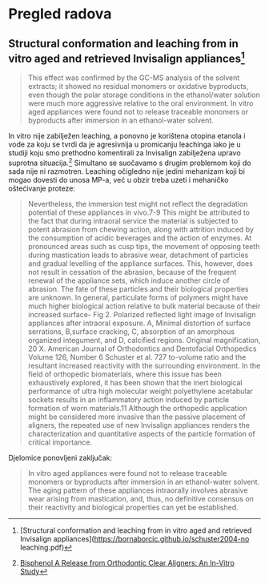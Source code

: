 # Pregled radova

## Structural conformation and leaching from in vitro aged and retrieved Invisalign appliances[^1]

>This effect was confirmed by the GC-MS analysis of the solvent extracts; it showed no residual monomers or oxidative byproducts, even though the polar storage conditions in the ethanol/water solution were much more aggressive relative to the oral environment.
>In vitro aged appliances were found not to release traceable monomers or byproducts after immersion in an ethanol-water solvent.

In vitro nije zabilježen leaching, a ponovno je korištena otopina etanola i vode za koju se tvrdi da je agresivnija u promicanju leachinga iako je u studiji koju smo prethodno komentirali za Invisalign zabilježena upravo suprotna situacija.[^2]
Simultano se suočavamo s drugim problemom koji do sada nije ni razmotren. Leaching očigledno nije jedini mehanizam koji bi mogao dovesti do unosa MP-a, već u obzir treba uzeti i mehaničko oštećivanje proteze:

>Nevertheless, the immersion test might not reflect the degradation potential of these appliances in vivo.7-9 This might be attributed to the fact that during intraoral service the material is subjected to potent abrasion from chewing action, along with attrition induced by the consumption of acidic beverages and the action of enzymes. At pronounced areas such as cusp tips, the movement of opposing teeth during mastication leads to abrasive wear, detachment of particles and gradual levelling of the appliance surfaces. This, however, does not result in cessation of the abrasion, because of the frequent renewal of the appliance sets, which induce another circle of abrasion. The fate of these particles and their biological properties are unknown. In general, particulate forms of polymers might have much higher biological action relative to bulk material because of their increased surface- Fig 2. Polarized reflected light image of Invisalign appliances after intraoral exposure. A, Minimal distortion of surface serrations, B,surface cracking, C, absorption of an amorphous organized integument, and D, calcified regions. Original magnification, 20 X. American Journal of Orthodontics and Dentofacial Orthopedics Volume 126, Number 6 Schuster et al. 727 to-volume ratio and the resultant increased reactivity with the surrounding environment. In the field of orthopedic biomaterials, where this issue has been exhaustively explored, it has been shown that the inert biological performance of ultra high molecular weight polyethylene acetabular sockets results in an inflammatory action induced by particle formation of worn materials.11 Although the orthopedic application might be considered more invasive than the passive placement of aligners, the repeated use of new Invisalign appliances renders the characterization and quantitative aspects of the particle formation of critical importance.

Djelomice ponovljeni zaključak:

>In vitro aged appliances were found not to release traceable monomers or byproducts after immersion in an ethanol-water solvent. The aging pattern of these appliances intraorally involves abrasive wear arising from mastication, and, thus, no definitive consensus on their reactivity and biological properties can yet be established.


[^1]: [Structural conformation and leaching from in vitro aged and retrieved Invisalign appliances](https://bornaborcic.github.io/schuster2004-no leaching.pdf)
[^2]: [Bisphenol A Release from Orthodontic Clear Aligners: An In-Vitro Study](https://bornaborcic.github.io/rpm.2103034.pdf#page=6)
